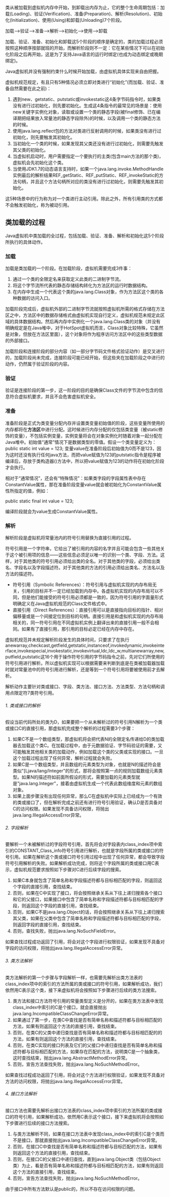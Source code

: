 类从被加载到虚拟机内存中开始，到卸载出内存为止，它的整个生命周期包括：加载(Loading)、验证(Verification)、准备(Preparation)、解析(Resolution)、初始化(Initialization)、使用(Using)和卸载(Unloading)7个阶段。

加载-->验证-->准备-->解析-->初始化-->使用-->卸载

加载、验证、准备、初始化和卸载这5个阶段的顺序是确定的，类的加载过程必须按照这种顺序按部就班的开始，而解析阶段则不一定：它在某些情况下可以在初始化阶段之后再开始，这是为了支持Java语言的运行时绑定(也成为动态绑定或晚期绑定)。

Java虚拟机并没有强制约束什么时候开始加载，由虚拟机具体实现来自由把握。

虚拟机规范规定，有且只有5种情况必须立即对类进行“初始化”(而加载、验证、准备自然需要在此之前)：
1. 遇到new、getstatic、putstatic或invokestatic这4条字节码指令时，如果类没有进行过初始化，则先要初始化。生成这4条指令的最常见的场景是：使用new关键字实例化对象，读取或设置一个类的静态字段(被final修饰、已在编译期把结果放入常量池的静态字段除外)的时候，以及调用一个类的静态方法的时候。
2. 使用java.lang.reflect包的方法对类进行反射调用的时候，如果类没有进行过初始化，则先要触发其初始化。
3. 当初始化一个类的时候，如果发现其父类还没有进行过初始化，则需要先触发其父类的初始化。
4. 当虚拟机启动时，用户需要指定一个要执行的主类(包含main方法的那个类)，虚拟机会先初始化这个类。
5. 当使用JDK1.7的动态语言支持时，如果一个java.lang.invoke.MethodHandle实例最后的解析结果REF_getStatic、REF_putStatic、REF_invokeStatic的方法句柄，并且这个方法句柄所对应的类没有进行过初始化，则需要先触发其初始化。

这5种场景中的行为称为对一个类进行主动引用。除此之外，所有引用类的方式都不会触发初始化，称为被动引用。


## 类加载的过程
Java虚拟机中类加载的全过程，包括加载、验证、准备、解析和初始化这5个阶段所执行的具体动作。

### 加载
加载是类加载的一个阶段。在加载阶段，虚拟机需要完成3件事：
1. 通过一个类的全限定名来获取定义此类的二进制字节流。
2. 将这个字节流所代表的静态存储结构转化为方法区的运行时数据结构。
3. 在内存中生成一个代表这个类的java.lang.Class对象，作为方法区这个类的各种数据的访问入口。

加载阶段完成后，虚拟机外部的二进制字节流就按照虚拟机所需的格式存储在方法区之中，方法区中的数据存储格式由虚拟机实现自行定义，虚拟机规范未规定此区域的具体数据结构。然后再内存中实例化一个java.lang.Class类的对象（并没有明确规定是在Java堆中，对于HotSpot虚拟机而言，Class对象比较特殊，它虽然是对象，但放在方法区里面），这个对象将作为程序访问方法区中的这些类型数据的外部接口。

加载阶段和连接阶段的部分内容（如一部分字节码文件格式验证动作）是交叉进行的，加载阶段尚未完成，连接阶段可能已经开始，但这些夹在加载阶段之中进行的动作，仍然属于验证阶段的内容。

### 验证
验证是连接阶段的第一步，这一阶段的目的是确保Class文件的字节流中包含的信息符合虚拟机要求，并且不会危害虚拟机安全。

### 准备
准备阶段是正式为类变量分配内存并设置类变量初始值的阶段，这些变量所使用的内存都将在**方法区**中进行分配。这时候进行内存分配的仅包括类变量（被static修饰的变量），不包括实例变量，实例变量将会在对象实例化时随着对象一起分配在Java堆中。初始值“通常”情况下是数据类型的零值。假设一个类变量定义为：
public static int value = 123;
变量value在准备阶段后初始值为0而不是123，因为这时还没有执行任何java方法，而把value赋值为123的putstatic指令是程序被编译后，存放于类构造器<clinit>()方法中，所以把value赋值为123的动作将在初始化阶段才会执行。

相对于“通常情况”，还会有“特殊情况”：如果类字段的字段属性表中存在ConstantValue属性，那在准备阶段变量value就会被初始化为ConstantValue属性所指定的值，例如：

public static final int value = 123;

编译阶段就会为value生成ConstantValue属性。

### 解析
解析阶段是虚拟机将常量池内的符号引用替换为直接引用的过程。

符号引用是一个字符串，它给出了被引用的内容的名字并且可能会包含一些其他关于这个被引用项的信息——这些信息必须足以唯一的识别一个类、字段、方法。这样，对于其他类的符号引用必须给出类的全名。对于其他类的字段，必须给出类名、字段名以及字段描述符。对于其他类的方法的引用必须给出类名、方法名以及方法的描述符。

+ 符号引用（Symbolic References）：符号引用与虚拟机实现的内存布局无关，引用的目标并不一定已经加载到内存中。各虚拟机实现的内存布局可以不同，但是他们能接受的符号引用必须都是一致的，因为符号引用的字面量形式明确定义在Java虚拟机规范的Class文件格式中。
+ 直接引用（Direct References）：直接引用可以是直接指向目标的指针、相对偏移量或是一个间接定位到目标的句柄。直接引用是和虚拟机实现的内存布局相关的，同一符号引用在不同虚拟机实例上翻译出来的直接引用一般不会相同。如果有了直接引用，那引用的目标必定已经在内存中存在。

虚拟机规范并未规定解析阶段发生的具体时间，只要求了在执行anewarray,checkcast,getfield,getstatic,instanceof,invokedynamic,invokeinterface,invokespecial,invokestatic,invokevirtual,ldc,ldc_w,multianewarray,new,putfield,putstatic这16个用于操作符号引用的字节码指令之前，先对它们所使用的符号引用进行解析。所以虚拟机实现可以根据需要来判断到底是在类被加载器加载时就对常量池中的符号引用进行解析，还是等到一个符号引用将要被使用前才去解析。

解析动作主要针对类或接口、字段、类方法、接口方法、方法类型、方法句柄和调用点限定符7类符号引用。

###### 1. 类或接口的解析  
假设当前代码所处的类为D，如果要把一个从未解析过的符号引用N解析为一个类或接口C的直接引用，那虚拟机完成整个解析的过程需要3个步骤：

1. 如果C不是一个数组类型，那虚拟机将会把代表N的全限定名传递给D的类加载器去加载这个类C。在加载过程中，由于元数据验证、字节码验证的需要，又可能触发其他相关类的加载动作，例如加载这个类的父类或实现的接口。一旦这个加载过程出现了任何异常，解析过程就会失败。
2. 如果C是一个数组类型，并且数组的元素类型为对象，也就是N的描述符会是类似"[Ljava/lang/Integer"的形式，那将会按照第一点的规则加载数组元素类型。如果N的描述符如前面所假设的形式，需要加载的元素类型就是"java.lang.Integer"，接着由虚拟机生成一个代表此数组维度和元素的数组对象。
3. 如果上面步骤没有出现任何异常，那么C在虚拟机中实际上已经成为一个有效的类或接口了，但在解析完成之前还有进行符号引用验证，确认D是否具备对C的访问权限。如果发现不具备访问权限，将抛出java.lang.IllegalAccessError异常。

###### 2. 字段解析
要解析一个未被解析过的字段符号引用，首先将会对字段表内class_index项中索引的CONSTANT_Class_info符号引用进行解析，也就是字段所属的类或接口的符号引用。如果在解析这个类或接口符号引用过程中出现了任何异常，都会导致字段符号引用解析的失败。如果解析成功完成，则将这个字段所属的类或接口用C表示，虚拟机规范要求按照如下步骤对C进行后续字段的搜索。
1. 如果C本身就包含了简单名称和字段描述符都与目标相匹配的字段，则返回这个字段的直接引用，查找结束。
2. 否则，如果在C中实现了接口，将会按照继承关系从下往上递归搜索各个接口和它的父接口，如果接口中包含了简单名称和字段描述符都与目标相匹配的字段，则返回这个字段的直接引用，查找结束。
3. 否则，如果C不是java.lang.Object的话，将会按照继承关系从下往上递归搜索其父类，如果在父类中包含了简单名称和字段描述符都与目标相匹配的字段，则返回字段的直接引用，查找结束。
4. 否则，查找失败，抛出java.lang.NoSuchFieldError。

如果查找过程成功返回了引用，将会对这个字段进行权限验证，如果发现不具备对字段的访问权限，将抛出java.lang.IllegalAccessError异常。

###### 3. 类方法解析
类方法解析的第一个步骤与字段解析一样，也需要先解析出类方法表的class_index项中的索引的方法所属的类或接口的符号引用，如果解析成功，我们依然用C表示这个类，接下来虚拟机将会按照如下步骤进行后续的类方法搜索。
1. 类方法和接口方法符号引用的常量类型定义是分开的，如果在类方法表中发现class_index中索引的C是个接口，就会直接抛出java.lang.IncompatibleClassChangeError异常。
2. 如果通过了第一步，在类C中查找是否有简单名称和描述符都与目标相匹配的方法，如果有则返回这个方法的直接引用，查找结束。
3. 否则，在类C的父类中递归查找是否有简单名称和描述符都与目标相匹配的的方法，如果有则返回这个方法的直接引用，查找结束。
4. 否则，在类C实现的接口列表及它们的父接口中递归查找是否有简单名称和描述符都与目标相匹配的方法，如果存在匹配的方法，说明类C是一个抽象类，这时查找结束，抛出java.lang.AbstractMethodError异常。
5. 否则，宣告方法查找失败，抛出java.lang.NoSuchMethodError。

如果查找过程成功返回了引用，将会对这个方法进行权限验证，如果发现不具备对方法的访问权限，将抛出java.lang.IllegalAccessError异常。

###### 4. 接口方法解析
接口方法也需要先解析出接口方法表的class_index项中索引的方法所属的类或接口的符号引用，如果解析成功，依然用C表示这个接口，接下来虚拟机将会按照如下步骤进行后续的接口方法搜索。
1. 与类方法解析不同，如果在接口方法表中发现class_index中的索引C是个类而不是接口，那就直接抛出java.lang.IncompatibleClassChangeError异常。
2. 否则，在接口C中查找是否有简单名称和描述符都与目标匹配的方法，如果有则返回这个方法的直接引用，查找结束。
3. 否则，在接口C的父接口中递归查找，直到java.lang.Object类（包括Object类）为止，看是否有简单名称和描述符都与目标相匹配的方法，如果有则返回这个方法的直接引用，查找结束。
4. 否则，宣告方法查找失败，抛出java.lang.NoSuchMethodError。

由于接口中所有方法默认是public的，所以不存在访问权限的问题。
